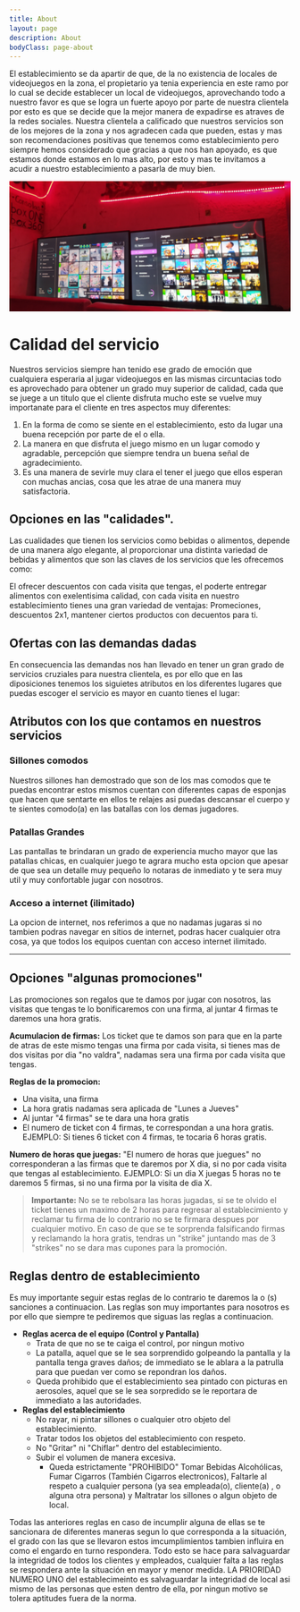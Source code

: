 ```yaml
---
title: About
layout: page
description: About
bodyClass: page-about
---
```


El establecimiento se da apartir de que, de la no existencia de locales de videojuegos en la zona, el propietario ya tenia experiencia en este ramo por lo cual se decide establecer un local de videojuegos, aprovechando todo a nuestro favor es que se logra un fuerte apoyo por parte de nuestra clientela por esto es que se decide que la mejor manera de expadirse es atraves de la redes sociales.                                                                                                        Nuestra clientela a calificado que nuestros servicios son de los mejores de la zona y nos agradecen cada que pueden, estas y mas son recomendaciones positivas que tenemos como establecimiento pero siempre hemos considerado que gracias a que nos han apoyado, es que estamos donde estamos en lo mas alto, por esto y mas te invitamos a acudir a nuestro establecimiento a pasarla de muy bien.

![Accounting Services](/images/IMG_20230527_001656.jpg)

# Calidad del servicio

Nuestros servicios siempre han tenido ese grado de emoción que cualquiera esperaria al jugar videojuegos en las mismas circuntacias todo es aprovechado para obtener un grado muy superior de calidad, cada que se juege a un titulo que el cliente disfruta mucho este se vuelve muy importanate para el cliente en tres aspectos muy diferentes: 

1. En la forma de como se siente en el establecimiento, esto da lugar una buena recepción por parte de el o ella.
2. La manera en que disfruta el juego mismo en un lugar comodo y agradable, percepción que siempre tendra un buena señal de agradecimiento.
3. Es una manera de sevirle muy clara el tener el juego que ellos esperan con muchas ancias, cosa que les atrae de una manera muy satisfactoria.

## Opciones en las "calidades".

Las cualidades que tienen los servicios como bebidas o alimentos, depende de una manera algo elegante, al proporcionar una distinta variedad de bebidas y alimentos que son las claves de los servicios que les ofrecemos como: 

El ofrecer descuentos con cada visita que tengas, el poderte entregar alimentos con exelentisima calidad, con cada visita en nuestro establecimiento tienes una gran variedad de ventajas: Promeciones, descuentos 2x1, mantener ciertos productos con decuentos para ti.

## Ofertas con las demandas dadas 

En consecuencia las demandas nos han llevado en tener un gran grado de servicios cruziales para nuestra clientela, es por ello que en las diposiciones tenemos los siguietes atributos en los diferentes lugares que puedas escoger el servicio es mayor en cuanto tienes el lugar:

## Atributos con los que contamos en nuestros servicios

### Sillones comodos

Nuestros sillones han demostrado que son de los mas comodos que te puedas encontrar estos mismos cuentan con diferentes capas de esponjas que hacen que sentarte en ellos te relajes asi puedas descansar el cuerpo y te sientes comodo(a) en las batallas con los demas jugadores. 

### Patallas Grandes

Las pantallas te brindaran un grado de experiencia mucho mayor que las patallas chicas, en cualquier juego te agrara mucho esta opcion que apesar de que sea un detalle muy pequeño lo notaras de inmediato y te sera muy util y muy confortable jugar con nosotros.

### Acceso a internet (ilimitado)

La opcion de internet, nos referimos a que no nadamas jugaras si no tambien podras navegar en sitios de internet, podras hacer cualquier otra cosa, ya que todos los equipos cuentan con acceso internet ilimitado. 

---

## Opciones "algunas promociones"

Las promociones son regalos que te damos por jugar con nosotros, las visitas que tengas te lo bonificaremos con una firma, al juntar 4 firmas te daremos una hora gratis.

**Acumulacion de firmas:** Los ticket que te damos son para que en la parte de atras de este mismo tengas una firma por cada visita, si tienes mas de dos visitas por dia "no valdra", nadamas sera una firma por cada visita que tengas.

**Reglas de la promocion:**

- Una visita, una firma 
- La hora gratis nadamas sera aplicada de "Lunes a Jueves"
- Al juntar "4 firmas" se te dara una hora gratis 
- El numero de ticket con 4 firmas, te correspondan a una hora gratis. EJEMPLO: Si tienes 6 ticket con 4 firmas, te tocaria 6 horas gratis.

**Numero de horas que juegas:** "El numero de horas que juegues" no corresponderan a las firmas que te daremos por X dia, si no por cada visita que tengas al establecimiento. EJEMPLO: Si un dia X juegas 5 horas no te daremos 5 firmas, si no una firma por la visita de dia X.

> **Importante:** No se te rebolsara las horas jugadas, si se te olvido el ticket tienes un maximo de 2 horas para regresar al establecimiento y reclamar tu firma de lo contrario no se te firmara despues por cualquier motivo. En caso de que se te sorprenda falsificando firmas y reclamando la hora gratis, tendras un "strike" juntando mas de 3 "strikes" no se dara mas cupones para la promoción.

## Reglas dentro de establecimiento

Es muy importante seguir estas reglas de lo contrario te daremos la o (s) sanciones a continuacion. Las reglas son muy importantes para nosotros es por ello que siempre te pediremos que siguas las reglas a continuacion.

- **Reglas acerca de el equipo (Control y Pantalla)**
  - Trata de que no se te caiga el control, por ningun motivo
  - La patalla, aquel que se le sea sorprendido golpeando la pantalla y la pantalla tenga graves daños; de immediato se le ablara a la patrulla para que puedan ver como se repondran los daños.
  - Queda prohibido que el establecimiento sea pintado con picturas en aerosoles, aquel que se le sea sorpredido se le reportara de immediato a las autoridades.
- **Reglas del establecimiento**
  - No rayar, ni pintar sillones o cualquier otro objeto del establecimiento.
  - Tratar todos los objetos del establecimiento con respeto.
  - No "Gritar" ni "Chiflar" dentro del establecimiento.
  - Subir el volumen de manera excesiva.
    - Queda estrictamente "PROHIBIDO" Tomar Bebidas Alcohólicas, Fumar Cigarros (También Cigarros electronicos), Faltarle al respeto a cualquier persona (ya sea empleada(o), cliente(a) , o alguna otra persona) y Maltratar los sillones o algun objeto de local.

Todas las anteriores reglas en caso de incumplir alguna de ellas se te sancionara de diferentes maneras segun lo que corresponda a la situación, el grado con las que se llevaron estos imcumplimientos tambien influira en como el engardo en turno respondera. Todo esto se hace para salvaguardar la integridad de todos los clientes y empleados, cualquier falta a las reglas se respondera ante la situación en mayor y menor medida. LA PRIORIDAD NUMERO UNO del establecimeinto es salvaguardar la integridad de local asi mismo de las personas que esten dentro de ella, por ningun motivo se tolera aptitudes fuera de la norma. 
